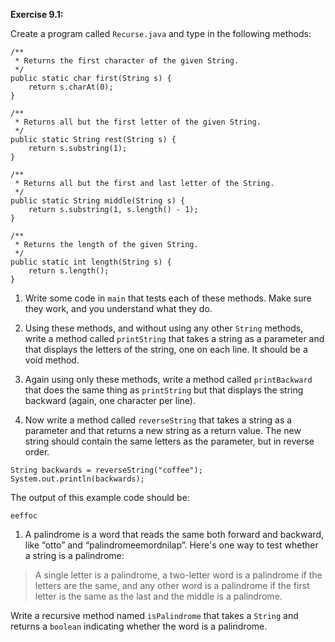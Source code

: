 **Exercise 9.1:**

Create a program called `Recurse.java` and type in the following methods:

```code
/**
 * Returns the first character of the given String.
 */
public static char first(String s) {
    return s.charAt(0);
}
```

```code
/**
 * Returns all but the first letter of the given String.
 */
public static String rest(String s) {
    return s.substring(1);
}
```

```code
/**
 * Returns all but the first and last letter of the String.
 */
public static String middle(String s) {
    return s.substring(1, s.length() - 1);
}
```

```code
/**
 * Returns the length of the given String.
 */
public static int length(String s) {
    return s.length();
}
```



1.  Write some code in `main` that tests each of these methods.
Make sure they work, and you understand what they do.

1.  Using these methods, and without using any other `String` methods, write a method called `printString` that takes a string as a parameter and that displays the letters of the string, one on each line.
It should be a void method.

1.  Again using only these methods, write a method called `printBackward` that does the same thing as `printString` but that displays the string backward (again, one character per line).

1.  Now write a method called `reverseString` that takes a string as a parameter and that returns a new string as a return value.
The new string should contain the same letters as the parameter, but in reverse order.

```code
String backwards = reverseString("coffee");
System.out.println(backwards);
```

The output of this example code should be:

```code
eeffoc
```


1.  A palindrome is a word that reads the same both forward and backward, like “otto” and “palindromeemordnilap”.
Here's one way to test whether a string is a palindrome:



> A single letter is a palindrome, a two-letter word is a palindrome if the letters are the same, and any other word is a palindrome if the first letter is the same as the last and the middle is a palindrome.


Write a recursive method named `isPalindrome` that takes a `String` and returns a `boolean` indicating whether the word is a palindrome.